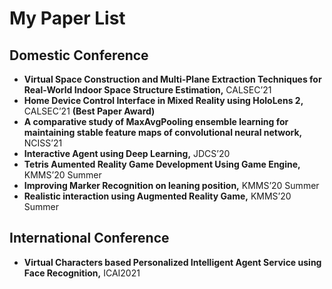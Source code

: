 # My Paper List

## Domestic Conference

- **Virtual Space Construction and Multi-Plane Extraction Techniques for Real-World Indoor Space Structure Estimation,** CALSEC’21
- **Home Device Control Interface in Mixed Reality using HoloLens 2,** CALSEC’21 **(Best Paper Award)**
- **A comparative study of MaxAvgPooling ensemble learning for maintaining stable feature maps of convolutional neural network,** NCISS’21
- **Interactive Agent using Deep Learning,** JDCS’20
- **Tetris Aumented Reality Game Development Using Game Engine,** KMMS’20 Summer
- **Improving Marker Recognition on leaning position,** KMMS’20 Summer
- **Realistic interaction using Augmented Reality Game,** KMMS’20 Summer

## International Conference

- **Virtual Characters based Personalized Intelligent Agent Service using Face Recognition,** ICAI2021
